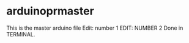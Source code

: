 arduinoprmaster
===============

This is the master arduino file
Edit: number 1
EDIT: NUMBER 2 Done in TERMINAL.
